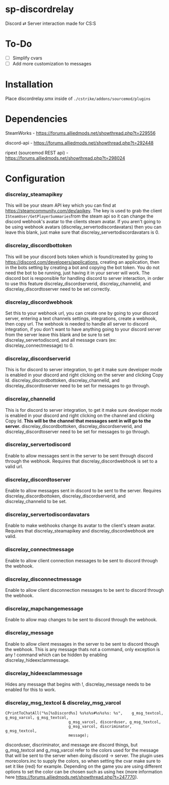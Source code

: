 # sp-discordrelay

Discord ⇄ Server interaction made for CS:S

# To-Do
- [ ] Simplify cvars
- [ ] Add more customization to messages 

# Installation

Place discordrelay.smx inside of `./cstrike/addons/sourcemod/plugins`

# Dependencies

SteamWorks - https://forums.alliedmods.net/showthread.php?t=229556

discord-api - https://forums.alliedmods.net/showthread.php?t=292448

ripext (sourcemod REST api) - https://forums.alliedmods.net/showthread.php?t=298024

# Configuration

### discrelay_steamapikey
This will be your steam API key which you can find at https://steamcommunity.com/dev/apikey. The key is used to grab the client `ISteamUser/GetPlayerSummaries`from the steam api so it can change the discord webhook's avatar to the clients steam avatar. If you aren't going to be using webhook avatars (discrelay_servertodiscordavatars) then you can leave this blank, just make sure that discrelay_servertodiscordavatars is 0.
### discrelay_discordbottoken
This will be your discord bots token which is found/created by going to https://discord.com/developers/applications, creating an application, then in the bots setting by creating a bot and copying the bot token. You do not need the bot to be running, just having it in your server will work.
The discord bot is responsible for handling discord to server interaction, in order to use this feature discrelay_discordserverid, discrelay_channelid, and discrelay_discordtoserver need to be set correctly.
### discrelay_discordwebhook 
Set this to your webhook url, you can create one by going to your discord server, entering a text channels settings, integrations, create a webhook, then copy url. The webhook is needed to handle all server to discord integration, if you don't want to have anything going to your discord server from the server leave this blank and be sure to set discrelay_servertodiscord, and all message cvars (ex: discrelay_connectmessage) to 0.
### discrelay_discordserverid
This is for discord to server integration, to get it make sure developer mode is enabled in your discord and right clicking on the server and clicking Copy Id. discrelay_discordbottoken, discrelay_channelid, and discrelay_discordtoserver need to be set for messages to go through.
### discrelay_channelid
This is for discord to server integration, to get it make sure developer mode is enabled in your discord and right clicking on the channel and clicking Copy Id. **This will be the channel that messages sent in will go to the server.** discrelay_discordbottoken, discrelay_discordserverid, and discrelay_discordtoserver need to be set for messages to go through.
### discrelay_servertodiscord
Enable to allow messages sent in the server to be sent through discord through the webhook. Requires that discrelay_discordwebhook is set to a valid url.
### discrelay_discordtoserver 
Enable to allow messages sent in discord to be sent to the server. Requires discrelay_discordbottoken, discrelay_discordserverid, and discrelay_channelid to be set.
### discrelay_servertodiscordavatars
Enable to make webhooks change its avatar to the client's steam avatar. Requires that discrelay_steamapikey and discrelay_discordwebhook are valid.
### discrelay_connectmessage
Enable to allow client connection messages to be sent to discord through the webhook.
### discrelay_disconnectmessage 
Enable to allow client disconnection messages to be sent to discord through the webhook.
### discrelay_mapchangemessage
Enable to allow map changes to be sent to discord through the webhook.
### discrelay_message
Enable to allow client messages in the server to be sent to discord though the webhook. This is any message thats not a command, only exception is any ! command which can be hidden by enabling discrelay_hideexclammessage.
### discrelay_hideexclammessage
Hides any message that begins with !, discrelay_message needs to be enabled for this to work.
### discrelay_msg_textcol & discrelay_msg_varcol
	CPrintToChatAll("%s[%sDiscord%s] %s%s%s#%s%s%s: %s", 	g_msg_textcol, g_msg_varcol, g_msg_textcol,
								g_msg_varcol, discorduser, g_msg_textcol,
								g_msg_varcol, discriminator, g_msg_textcol,
								message);
discorduser, discriminator, and message are discord things, but g_msg_textcol and g_msg_varcol refer to the colors used for the message that will be sent to the server when doing discord -> server. The plugin uses morecolors.inc to supply the colors, so when setting the cvar make sure to set it like {red} for example. Depending on the game you are using different options to set the color can be chosen such as using hex (more information here https://forums.alliedmods.net/showthread.php?t=247770). 
